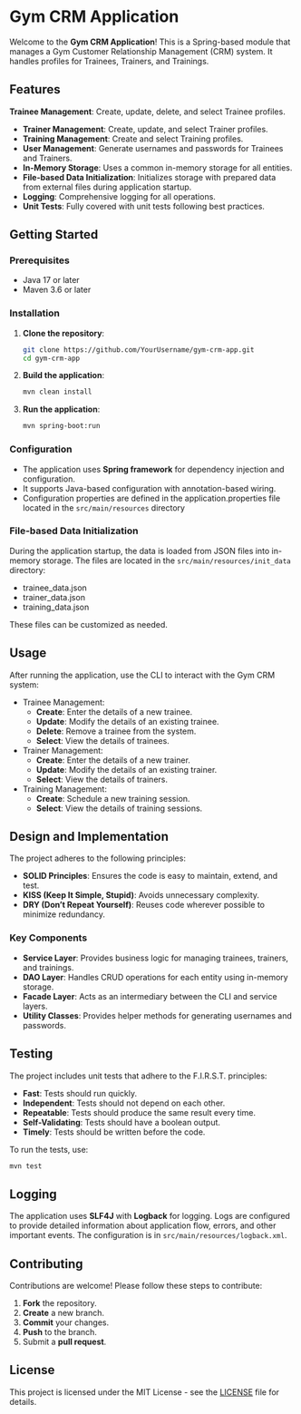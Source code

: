 # Gym CRM Application

Welcome to the **Gym CRM Application**! This is a Spring-based module that manages a Gym Customer Relationship
Management (CRM) system. It handles profiles for Trainees, Trainers, and Trainings.

## Features

**Trainee Management**: Create, update, delete, and select Trainee profiles.

- **Trainer Management**: Create, update, and select Trainer profiles.
- **Training Management**: Create and select Training profiles.
- **User Management**: Generate usernames and passwords for Trainees and Trainers.
- **In-Memory Storage**: Uses a common in-memory storage for all entities.
- **File-based Data Initialization**: Initializes storage with prepared data from external files during application
  startup.
- **Logging**: Comprehensive logging for all operations.
- **Unit Tests**: Fully covered with unit tests following best practices.

## Getting Started

### Prerequisites

- Java 17 or later
- Maven 3.6 or later

### Installation

1. **Clone the repository**:
   ```bash
   git clone https://github.com/YourUsername/gym-crm-app.git
   cd gym-crm-app
    ```
2. **Build the application**:
    ```bash
    mvn clean install
    ```
3. **Run the application**:
   ```bash
   mvn spring-boot:run
   ```

### Configuration

- The application uses **Spring framework** for dependency injection and configuration.
- It supports Java-based configuration with annotation-based wiring.
- Configuration properties are defined in the application.properties file located in the `src/main/resources` directory

### File-based Data Initialization

During the application startup, the data is loaded from JSON files into in-memory storage. The files are located in
the `src/main/resources/init_data` directory:

- trainee_data.json
- trainer_data.json
- training_data.json

These files can be customized as needed.

## Usage

After running the application, use the CLI to interact with the Gym CRM system:

- Trainee Management:
    - **Create**: Enter the details of a new trainee.
    - **Update**: Modify the details of an existing trainee.
    - **Delete**: Remove a trainee from the system.
    - **Select**: View the details of trainees.
- Trainer Management:
    - **Create**: Enter the details of a new trainer.
    - **Update**: Modify the details of an existing trainer.
    - **Select**: View the details of trainers.
- Training Management:
    - **Create**: Schedule a new training session.
    - **Select**: View the details of training sessions.

## Design and Implementation

The project adheres to the following principles:

- **SOLID Principles**: Ensures the code is easy to maintain, extend, and test.
- **KISS (Keep It Simple, Stupid)**: Avoids unnecessary complexity.
- **DRY (Don’t Repeat Yourself)**: Reuses code wherever possible to minimize redundancy.

### Key Components

- **Service Layer**: Provides business logic for managing trainees, trainers, and trainings.
- **DAO Layer**: Handles CRUD operations for each entity using in-memory storage.
- **Facade Layer**: Acts as an intermediary between the CLI and service layers.
- **Utility Classes**: Provides helper methods for generating usernames and passwords.

## Testing

The project includes unit tests that adhere to the F.I.R.S.T. principles:

- **Fast**: Tests should run quickly.
- **Independent**: Tests should not depend on each other.
- **Repeatable**: Tests should produce the same result every time.
- **Self-Validating**: Tests should have a boolean output.
- **Timely**: Tests should be written before the code.

To run the tests, use:

```bash
mvn test
```

## Logging

The application uses **SLF4J** with **Logback** for logging. Logs are configured to provide detailed information about
application flow, errors, and other important events. The configuration is in `src/main/resources/logback.xml`.

## Contributing

Contributions are welcome! Please follow these steps to contribute:

1. **Fork** the repository.
2. **Create** a new branch.
3. **Commit** your changes.
4. **Push** to the branch.
5. Submit a **pull request**.

## License

This project is licensed under the MIT License - see the [LICENSE]() file for details.